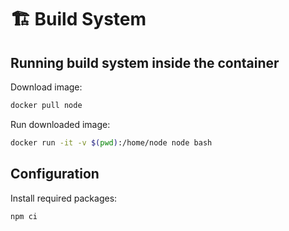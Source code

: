 # 🏗️ Build System

## Running build system inside the container

Download image:

```sh
docker pull node
```

Run downloaded image:

```sh
docker run -it -v $(pwd):/home/node node bash
```

## Configuration

Install required packages:

```sh
npm ci
```

